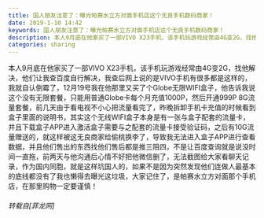 ```yaml
---
title: 国人朋友注意了：曝光帕赛水立方对面手机店这个无良手机数码商家！
date: 2019-1-10 14:42
keywords: 国人朋友注意了：曝光帕赛水立方对面手机店这个无良手机数码商家！
description: 本人9月底在他家买了一部VIVO X23手机，该手机玩游戏经常由4G变2G，找他解决，他们让我查百度自行解决，我查后网上说的是VIVO手机有很多都是这样的，我就自认倒霉了，12月19号我在他那里又买了个Globe无限WIFI盒子，他告诉我说这个没有无限套餐，只能用普通Globe卡每个月充值1000P，然后开通999P 8G流量套餐，前几天由于看电视不小心把流量看完了，昨晚拆卸手机卡充值的时候看到盒子里面的说明书，其实这个无线WIFI盒子本身是有一张与盒子配套的流量卡，并且下载盒子APP进入激活盒子需要与之配套的流量卡接受验证码，之后有10G流量赠送的，就这样被这无良商家给偷桃换李了，导致我无法进入盒子APP进行查看数据，并且他们售出的东西找他们售后都是推三阻四，不是让百度查询就是说没时间一直拖，前两天与他沟通后心情不好把他微信删了，无法截图给大家看聊天记录，作为国内同胞，就是这样坑国人的，如果不是因为突然发现他们连做人最基本的底线都没有了我也懒得去曝光这垃圾，大家记住了，是帕赛水立方对面那个手机店，在那里购物一定要谨慎！
categories: sharing
---
```

<td class="t_f" id="postmessage_2657704">

本人9月底在他家买了一部VIVO X23手机，该手机玩游戏经常由4G变2G，找他解决，他们让我查百度自行解决，我查后网上说的是VIVO手机有很多都是这样的，我就自认倒霉了，12月19号我在他那里又买了个Globe无限WIFI盒子，他告诉我说这个没有无限套餐，只能用普通Globe卡每个月充值1000P，然后开通999P 8G流量套餐，前几天由于看电视不小心把流量看完了，昨晚拆卸手机卡充值的时候看到盒子里面的说明书，其实这个无线WIFI盒子本身是有一张与盒子配套的流量卡，并且下载盒子APP进入激活盒子需要与之配套的流量卡接受验证码，之后有10G流量赠送的，就这样被这无良商家给偷桃换李了，导致我无法进入盒子APP进行查看数据，并且他们售出的东西找他们售后都是推三阻四，不是让百度查询就是说没时间一直拖，前两天与他沟通后心情不好把他微信删了，无法截图给大家看聊天记录，作为国内同胞，就是这样坑国人的，如果不是因为突然发现他们连做人最基本的底线都没有了我也懒得去曝光这垃圾，大家记住了，是帕赛水立方对面那个手机店，在那里购物一定要谨慎！</td>
###### 转载自[菲龙网]